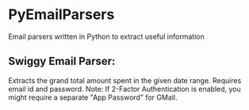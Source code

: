 # PyEmailParsers
Email parsers written in Python to extract useful information

## Swiggy Email Parser:

Extracts the grand total amount spent in the given date range.
Requires email id and password. 
Note: If 2-Factor Authentication is enabled, you might require a separate "App Password" for GMail.
